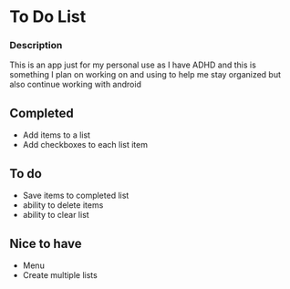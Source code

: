 # To Do List

### Description
This is an app just for my personal use as I have ADHD and this is something I plan on working on and using to help me stay organized but also continue working with android

## Completed
* Add items to a list
* Add checkboxes to each list item

## To do
* Save items to completed list
* ability to delete items
* ability to clear list

## Nice to have
* Menu
* Create multiple lists


